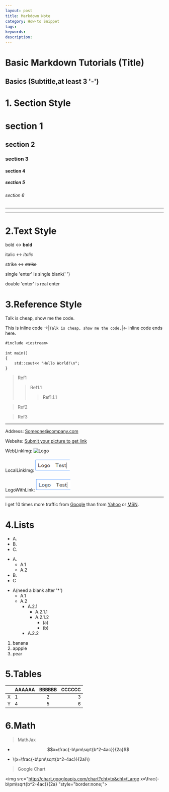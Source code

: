 ```yaml
---
layout: post
title: Markdown Note
category: How-to Snippet
tags: 
keywords: 
description: 
---
```



Basic Markdown Tutorials (Title)
================================

Basics (Subtitle,at least 3 '-')
--------------------------------
# 1. Section Style
# section 1
## section 2
### section 3
#### section 4
##### section 5
###### section 6

___

***


# 2.Text Style
bold <-> **bold**

italic <-> _italic_

strike <-> ~~strike~~

single 'enter' is single blank(' ')

double 'enter' is real enter


# 3.Reference Style
Talk is cheap, show me the code.

<!-- This is comment -->

This is inline code ->|`Talk is cheap, show me the code.`|<- inline code ends here.


```
#include <iostream>

int main()
{
    std::cout<< "Hello World!\n";
}
```
> Ref1
>> Ref1.1
>>> Ref1.1.1

> Ref2

> Ref3

---
Address: <Someone@company.com>

Website: [Submit your picture to get link](https://sm.ms/)

WebLinkImg: ![Logo](https://ooo.0o0.ooo/2016/06/10/575aba38d2647.jpg)

LocalLinkImg:![](../../public/img/How-to/Markdown/logo_test.png)

LogoWithLink:[![](../../public/img/How-to/Markdown/logo_test.png)](http://zhehua.info)
___

I get 10 times more traffic from [Google][1] than from [Yahoo][2] or [MSN][3].



# 4.Lists

+ A.
+ B.
+ C.

- A.
    - A.1
    - A.2
- B.
- C

* A(need a blank after '*')
    * A.1
    * A.2
        * A.2.1
            * A.2.1.1
            * A.2.1.2
                * (a)
                * (b)
        * A.2.2

<ol>
  <li>banana</li>
  <li>appple</li>
  <li>pear</li>
</ol>



# 5.Tables
| |AAAAAA|BBBBBB|CCCCCC|
|----|:----|:----:|----:|
|X|1|2|3|
|Y|4|5|6|

# 6.Math
> MathJax
<script type="text/javascript" src="http://cdn.mathjax.org/mathjax/latest/MathJax.js?config=default"></script>

* $$x=\frac{-b\pm\sqrt{b^2-4ac}}{2a}$$

* \\(x=\frac{-b\pm\sqrt{b^2-4ac}}{2a}\\)


> Google Chart

<img src="http://chart.googleapis.com/chart?cht=tx&chl=\Large x=\frac{-b\pm\sqrt{b^2-4ac}}{2a}
"style="border:none;">




[1]: http://google.com/ "Google"
[2]: http://search.yahoo.com/ "Yahoo Search"
[3]: http://search.msn.com/ "MSN Search"
